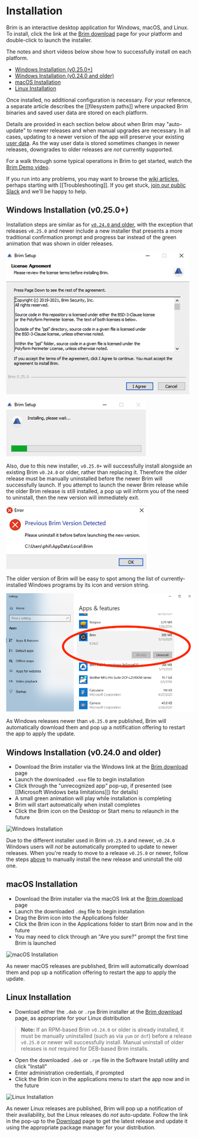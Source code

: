 # Installation

Brim is an interactive desktop application for Windows, macOS, and Linux.
To install, click the link at the
[Brim download](https://www.brimsecurity.com/download/) page for your platform
and double-click to launch the installer.

The notes and short videos below show how to successfully install on each
platform.

   * [Windows Installation (v0.25.0+)](#windows-installation-v0250)
   * [Windows Installation (v0.24.0 and older)](#windows-installation-v0240-and-older)
   * [macOS Installation](#macos-installation)
   * [Linux Installation](#linux-installation)

Once installed, no additional configuration is necessary. For your reference,
a separate article describes the [[filesystem paths]] where unpacked Brim
binaries and saved user data are stored on each platform.

Details are provided in each section below about when Brim may "auto-update" to
newer releases and when manual upgrades are necessary. In all cases,
updating to a newer version of the app will preserve your existing
[user data](Filesystem-Paths#user-data-all-versions). As the way user data
is stored sometimes changes in newer releases, downgrades to older releases are
_not_ currently supported.

For a walk through some typical operations in Brim to get started, watch the
[Brim Demo video](https://www.youtube.com/watch?v=InT-7WZ5Y2Y).

If you run into any problems, you may want to browse the
[wiki articles](https://github.com/brimdata/brim/wiki), perhaps starting with
[[Troubleshooting]]. If you get stuck, [join our public Slack](https://www.brimsecurity.com/join-slack/)
and we'll be happy to help.

## Windows Installation (v0.25.0+)

Installation steps are similar as for [`v0.24.0` and older](#windows-installation-v0240-and-older),
with the exception that releases `v0.25.0` and newer include a new installer
that presents a more traditional confirmation prompt and progress bar instead
of the green animation that was shown in older releases.

![Windows Installation v0.25.0+ Prompt](media/Windows-installation-Prompt-v0.25.0+.png)

![Windows Installation v0.25.0+ Progress Bar](media/Windows-installation-Progress-Bar-v0.25.0+.png)

Also, due to this new installer, `v0.25.0+` will successfully install
alongside an existing Brim `v0.24.0` or older, rather than replacing it.
Therefore the older release must be manually uninstalled before the newer Brim
will successfully launch. If you attempt to launch the newer Brim release while
the older Brim release is still installed, a pop up will inform you of the need
to uninstall, then the new version will immediately exit.

![Windows Installation v0.25.0+ Prior Version Detected](media/Windows-installation-Prior-Version-Detected-v0.25.0+.png)

The older version of Brim will be easy to spot among the list of currently-installed Windows programs by its icon and version string.

![Windows Uninstall v0.24.0](media/Windows-Uninstall-v0.24.0.png)

As Windows releases newer than `v0.25.0` are published, Brim will automatically
download them and pop up a notification offering to restart the app to apply
the update.

## Windows Installation (v0.24.0 and older)

* Download the Brim installer via the Windows link at the [Brim download](https://www.brimsecurity.com/download/) page
* Launch the downloaded `.exe` file to begin installation
* Click through the "unrecognized app" pop-up, if presented (see [[Microsoft Windows beta limitations]]) for details)
* A small green animation will play while installation is completing
* Brim will start automatically when install completes
* Click the Brim icon on the Desktop or Start menu to relaunch in the future

![Windows Installation](media/Windows-installation.gif)

Due to the different installer used in Brim `v0.25.0` and newer, `v0.24.0`
Windows users will _not_ be automatically prompted to update to newer releases.
When you're ready to move to a release `v0.25.0` or newer, follow the steps
[above](#windows-installation-v0250) to manually install the new release and
uninstall the old one.

## macOS Installation

* Download the Brim installer via the macOS link at the [Brim download](https://www.brimsecurity.com/download/) page
* Launch the downloaded `.dmg` file to begin installation
* Drag the Brim icon into the Applications folder
* Click the Brim icon in the Applications folder to start Brim now and in the future
* You may need to click through an "Are you sure?" prompt the first time Brim is launched

![macOS Installation](media/macOS-installation.gif)

As newer macOS releases are published, Brim will automatically download them
and pop up a notification offering to restart the app to apply the update.

## Linux Installation

* Download either the `.deb` or `.rpm` Brim installer at the
  [Brim download](https://www.brimsecurity.com/download/) page, as appropriate
  for your Linux distribution

> **Note:** If an RPM-based Brim `v0.24.0` or older is already installed, it
> must be manually uninstalled (such as via `yum` or `dnf`) before a release
> `v0.25.0` or newer will successfully install. Manual uninstall of older
> releases is _not_ required for DEB-based Brim installs.

* Open the downloaded `.deb` or `.rpm` file in the Software Install utility and click "Install"
* Enter administration credentials, if prompted
* Click the Brim icon in the applications menu to start the app now and in the future

![Linux Installation](media/Linux-installation.gif)

As newer Linux releases are published, Brim will pop up a notification of their
availability, but the Linux releases do _not_ auto-update. Follow the link in
the pop-up to the [Download](https://www.brimsecurity.com/download/) page to
get the latest release and update it using the appropriate package manager for
your distribution.
